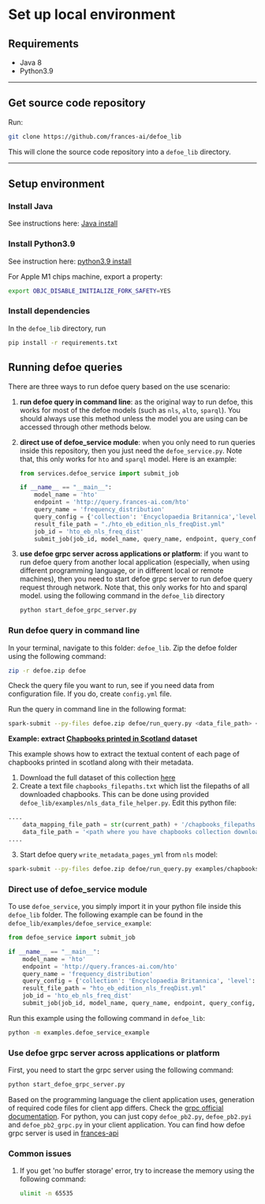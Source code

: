 # Set up local environment

## Requirements
* Java 8
* Python3.9

---

## Get source code repository

Run:

```bash
git clone https://github.com/frances-ai/defoe_lib
```

This will clone the source code repository into a `defoe_lib` directory.

---

## Setup environment

### Install Java

See instructions here: [Java install](https://www.java.com/en/download/help/download_options.html)

### Install Python3.9

See instruction here: [python3.9 install](https://www.python.org/downloads/)

For Apple M1 chips machine, export a property:
```bash
export OBJC_DISABLE_INITIALIZE_FORK_SAFETY=YES
```

### Install dependencies
In the `defoe_lib` directory, run
```bash
pip install -r requirements.txt
```

## Running defoe queries

There are three ways to run defoe query based on the use scenario:
1. **run defoe query in command line**: as the original way to run defoe, this works for most of the defoe models (such as `nls`, `alto`, `sparql`). 
You should always use this method unless the model you are using can be accessed through other methods below. 

2. **direct use of defoe_service module**: when you only need to run queries inside this repository, then you just need the `defoe_service.py`. Note that, this only works for `hto` and `sparql` model. Here is an example:
    ```python
    from services.defoe_service import submit_job
    
    if __name__ == "__main__":
        model_name = 'hto'
        endpoint = 'http://query.frances-ai.com/hto'
        query_name = 'frequency_distribution'
        query_config = {'collection': 'Encyclopaedia Britannica','level': "edition",'source': 'NLS'}
        result_file_path = "./hto_eb_edition_nls_freqDist.yml"
        job_id = 'hto_eb_nls_freq_dist'
        submit_job(job_id, model_name, query_name, endpoint, query_config, result_file_path)
    ```
3. **use defoe grpc server across applications or platform**: if you want to run defoe query from another local application 
(especially, when using different programming language, or in different local or remote machines), then you need to start defoe grpc 
server to run defoe query request through network. Note that, this only works for hto and sparql model. using the following command in the `defoe_lib` directory
    ```bash
    python start_defoe_grpc_server.py
    ```

### Run defoe query in command line

In your terminal, navigate to this folder: `defoe_lib`. Zip the defoe folder using the following command:
```bash
zip -r defoe.zip defoe
```

Check the query file you want to run, see if you need data from configuration file. If you do, create `config.yml` file.

Run the query in command line in the following format:
```bash
spark-submit --py-files defoe.zip defoe/run_query.py <data_file_path> <model_name> <query_name>q -r <result_filepath> -n <num_cores> -e <error_filepath>
```

**Example: extract [Chapbooks printed in Scotland](https://data.nls.uk/data/digitised-collections/chapbooks-printed-in-scotland/) dataset**

This example shows how to extract the textual content of each page of chapbooks printed in scotland along with their metadata.
1. Download the full dataset of this collection [here](https://data.nls.uk/data/digitised-collections/chapbooks-printed-in-scotland/)
2. Create a text file `chapbooks_filepaths.txt` which list the filepaths of all downloaded chapbooks.
This can be done using provided `defoe_lib/examples/nls_data_file_helper.py`. Edit this python file:
```python
....
    data_mapping_file_path = str(current_path) + '/chapbooks_filepaths.txt'
    data_file_path = '<path where you have chapbooks collection downloaded>/nls-data-chapbooks'
....
```
3. Start defoe query `write_metadata_pages_yml` from `nls` model:
```bash
spark-submit --py-files defoe.zip defoe/run_query.py examples/chapbooks_filepaths.txt nls defoe.nls.queries.write_metadata_pages_yml -r results_chapbooks.yml -n 16
```


### Direct use of defoe_service module

To use `defoe_service`, you simply import it in your python file inside this `defoe_lib` folder. 
The following example can be found in the `defoe_lib/examples/defoe_service_example`:
```python
from defoe_service import submit_job

if __name__ == "__main__":
    model_name = 'hto'
    endpoint = 'http://query.frances-ai.com/hto'
    query_name = 'frequency_distribution'
    query_config = {'collection': 'Encyclopaedia Britannica', 'level': "edition", 'source': 'NLS'}
    result_file_path = "hto_eb_edition_nls_freqDist.yml"
    job_id = 'hto_eb_nls_freq_dist'
    submit_job(job_id, model_name, query_name, endpoint, query_config, result_file_path)
```
Run this example using the following command in `defoe_lib`:
```bash
python -m examples.defoe_service_example
```



### Use defoe grpc server across applications or platform

First, you need to start the grpc server using the following command:
```bash
python start_defoe_grpc_server.py
```

Based on the programming language the client application uses, generation of required code files for client app differs.
Check the [grpc official documentation](https://grpc.io/docs/languages/). For python, you can just copy `defoe_pb2.py`, 
`defoe_pb2.pyi` and `defoe_pb2_grpc.py` in your client application. You can find how defoe grpc server is used in 
[frances-api](https://github.com/frances-ai/frances-api/blob/main/web_app/query_app/service/defoe_service/local_defoe_service.py)





### Common issues
1. If you get 'no buffer storage' error, try to increase the memory using the following command:
    ```bash
    ulimit -n 65535
    ```
